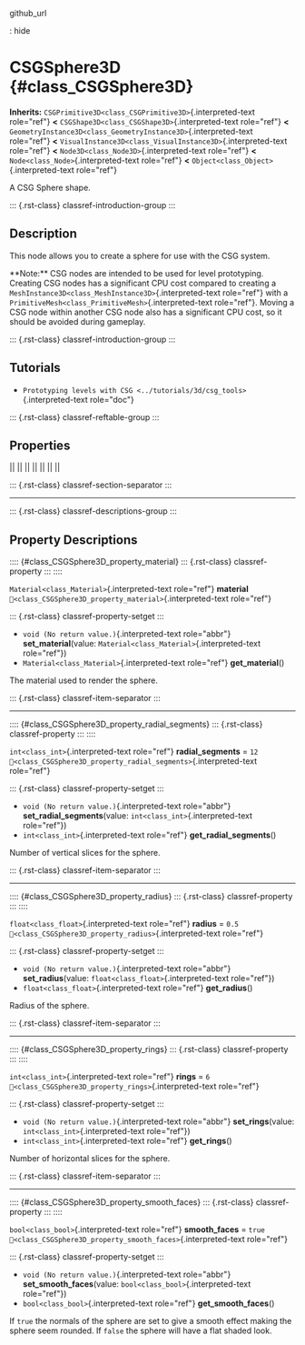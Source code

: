 github_url

:   hide

# CSGSphere3D {#class_CSGSphere3D}

**Inherits:** `CSGPrimitive3D<class_CSGPrimitive3D>`{.interpreted-text
role="ref"} **\<** `CSGShape3D<class_CSGShape3D>`{.interpreted-text
role="ref"} **\<**
`GeometryInstance3D<class_GeometryInstance3D>`{.interpreted-text
role="ref"} **\<**
`VisualInstance3D<class_VisualInstance3D>`{.interpreted-text role="ref"}
**\<** `Node3D<class_Node3D>`{.interpreted-text role="ref"} **\<**
`Node<class_Node>`{.interpreted-text role="ref"} **\<**
`Object<class_Object>`{.interpreted-text role="ref"}

A CSG Sphere shape.

::: {.rst-class}
classref-introduction-group
:::

## Description

This node allows you to create a sphere for use with the CSG system.

\*\*Note:\*\* CSG nodes are intended to be used for level prototyping.
Creating CSG nodes has a significant CPU cost compared to creating a
`MeshInstance3D<class_MeshInstance3D>`{.interpreted-text role="ref"}
with a `PrimitiveMesh<class_PrimitiveMesh>`{.interpreted-text
role="ref"}. Moving a CSG node within another CSG node also has a
significant CPU cost, so it should be avoided during gameplay.

::: {.rst-class}
classref-introduction-group
:::

## Tutorials

- `Prototyping levels with CSG <../tutorials/3d/csg_tools>`{.interpreted-text
  role="doc"}

::: {.rst-class}
classref-reftable-group
:::

## Properties

||
||
||
||
||
||
||

::: {.rst-class}
classref-section-separator
:::

------------------------------------------------------------------------

::: {.rst-class}
classref-descriptions-group
:::

## Property Descriptions

:::: {#class_CSGSphere3D_property_material}
::: {.rst-class}
classref-property
:::
::::

`Material<class_Material>`{.interpreted-text role="ref"} **material**
`🔗<class_CSGSphere3D_property_material>`{.interpreted-text role="ref"}

::: {.rst-class}
classref-property-setget
:::

- `void (No return value.)`{.interpreted-text role="abbr"}
  **set_material**(value: `Material<class_Material>`{.interpreted-text
  role="ref"})
- `Material<class_Material>`{.interpreted-text role="ref"}
  **get_material**()

The material used to render the sphere.

::: {.rst-class}
classref-item-separator
:::

------------------------------------------------------------------------

:::: {#class_CSGSphere3D_property_radial_segments}
::: {.rst-class}
classref-property
:::
::::

`int<class_int>`{.interpreted-text role="ref"} **radial_segments** =
`12` `🔗<class_CSGSphere3D_property_radial_segments>`{.interpreted-text
role="ref"}

::: {.rst-class}
classref-property-setget
:::

- `void (No return value.)`{.interpreted-text role="abbr"}
  **set_radial_segments**(value: `int<class_int>`{.interpreted-text
  role="ref"})
- `int<class_int>`{.interpreted-text role="ref"}
  **get_radial_segments**()

Number of vertical slices for the sphere.

::: {.rst-class}
classref-item-separator
:::

------------------------------------------------------------------------

:::: {#class_CSGSphere3D_property_radius}
::: {.rst-class}
classref-property
:::
::::

`float<class_float>`{.interpreted-text role="ref"} **radius** = `0.5`
`🔗<class_CSGSphere3D_property_radius>`{.interpreted-text role="ref"}

::: {.rst-class}
classref-property-setget
:::

- `void (No return value.)`{.interpreted-text role="abbr"}
  **set_radius**(value: `float<class_float>`{.interpreted-text
  role="ref"})
- `float<class_float>`{.interpreted-text role="ref"} **get_radius**()

Radius of the sphere.

::: {.rst-class}
classref-item-separator
:::

------------------------------------------------------------------------

:::: {#class_CSGSphere3D_property_rings}
::: {.rst-class}
classref-property
:::
::::

`int<class_int>`{.interpreted-text role="ref"} **rings** = `6`
`🔗<class_CSGSphere3D_property_rings>`{.interpreted-text role="ref"}

::: {.rst-class}
classref-property-setget
:::

- `void (No return value.)`{.interpreted-text role="abbr"}
  **set_rings**(value: `int<class_int>`{.interpreted-text role="ref"})
- `int<class_int>`{.interpreted-text role="ref"} **get_rings**()

Number of horizontal slices for the sphere.

::: {.rst-class}
classref-item-separator
:::

------------------------------------------------------------------------

:::: {#class_CSGSphere3D_property_smooth_faces}
::: {.rst-class}
classref-property
:::
::::

`bool<class_bool>`{.interpreted-text role="ref"} **smooth_faces** =
`true` `🔗<class_CSGSphere3D_property_smooth_faces>`{.interpreted-text
role="ref"}

::: {.rst-class}
classref-property-setget
:::

- `void (No return value.)`{.interpreted-text role="abbr"}
  **set_smooth_faces**(value: `bool<class_bool>`{.interpreted-text
  role="ref"})
- `bool<class_bool>`{.interpreted-text role="ref"}
  **get_smooth_faces**()

If `true` the normals of the sphere are set to give a smooth effect
making the sphere seem rounded. If `false` the sphere will have a flat
shaded look.
